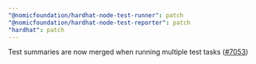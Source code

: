 ```yaml
---
"@nomicfoundation/hardhat-node-test-runner": patch
"@nomicfoundation/hardhat-node-test-reporter": patch
"hardhat": patch
---
```


Test summaries are now merged when running multiple test tasks ([#7053](https://github.com/NomicFoundation/hardhat/issues/7053))
